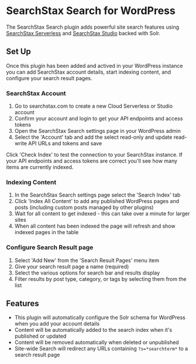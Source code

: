 # SearchStax Search for WordPress

The SearchStax Search plugin adds powerful site search features using [SearchStax Serverless](https://www.searchstax.com/pricing/cloud/serverless-solr-service-pricing-details/) and [SearchStax Studio](https://www.searchstax.com/searchstudio/) backed with Solr.

## Set Up

Once this plugin has been added and actived in your WordPress instance you can add SearchStax account details, start indexing content, and configure your search result pages.

### SearchStax Account

1. Go to searchstax.com to create a new Cloud Serverless or Studio account
2. Confirm your account and login to get your API endpoints and access tokens
3. Open the SearchStax Search settings page in your WordPress admin
4. Select the 'Account' tab and add the select read-only and update read-write API URLs and tokens and save

Click 'Check Index' to test the connection to your SearchStax instance. If your API endpoints and access tokens are correct you'll see how many items are currently indexed.

### Indexing Content

1. In the SearchStax Search settings page select the 'Search Index' tab
2. Click 'Index All Content' to add any published WordPress pages and posts (including custom posts managed by other plugins)
3. Wait for all content to get indexed - this can take over a minute for larger sites
4. When all content has been indexed the page will refresh and show indexed pages in the table

### Configure Search Result page

1. Select 'Add New' from the 'Search Result Pages' menu item
2. Give your search result page a name (required)
3. Select the various options for search bar and results display
4. Filter results by post type, category, or tags by selecting them from the list

## Features

- This plugin will automatically configure the Solr schema for WordPress when you add your account details
- Content will be automatically added to the search index when it's published or updated
- Content will be removed automatically when deleted or unpublished
- Site-wide Search will redirect any URLs containing `?s=*searchterm*` to a search result page
